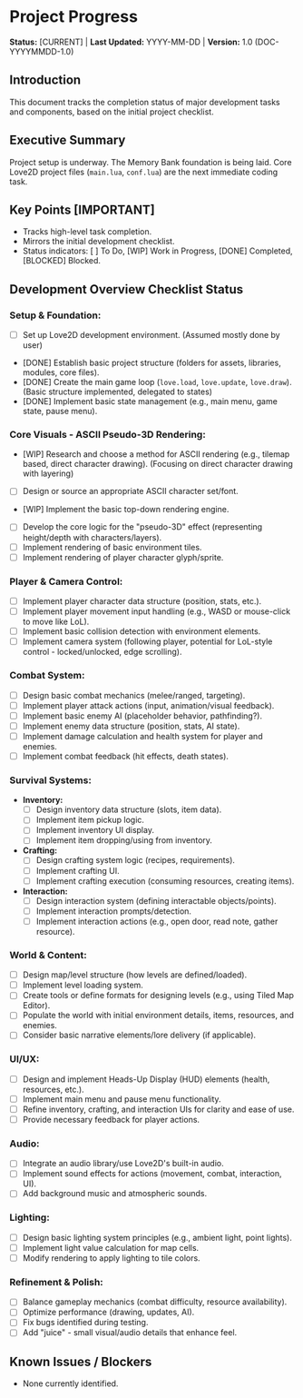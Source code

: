 # Project Progress

**Status:** [CURRENT] | **Last Updated:** YYYY-MM-DD | **Version:** 1.0 (DOC-YYYYMMDD-1.0)

## Introduction

This document tracks the completion status of major development tasks and components, based on the initial project checklist.

## Executive Summary

Project setup is underway. The Memory Bank foundation is being laid. Core Love2D project files (`main.lua`, `conf.lua`) are the next immediate coding task.

## Key Points [IMPORTANT]

- Tracks high-level task completion.
- Mirrors the initial development checklist.
- Status indicators: [ ] To Do, [WIP] Work in Progress, [DONE] Completed, [BLOCKED] Blocked.

## Development Overview Checklist Status

### Setup & Foundation:

- [ ] Set up Love2D development environment. (Assumed mostly done by user)
- [DONE] Establish basic project structure (folders for assets, libraries, modules, core files).
- [DONE] Create the main game loop (`love.load`, `love.update`, `love.draw`). (Basic structure implemented, delegated to states)
- [DONE] Implement basic state management (e.g., main menu, game state, pause menu).

### Core Visuals - ASCII Pseudo-3D Rendering:

- [WIP] Research and choose a method for ASCII rendering (e.g., tilemap based, direct character drawing). (Focusing on direct character drawing with layering)
- [ ] Design or source an appropriate ASCII character set/font.
- [WIP] Implement the basic top-down rendering engine.
- [ ] Develop the core logic for the "pseudo-3D" effect (representing height/depth with characters/layers).
- [ ] Implement rendering of basic environment tiles.
- [ ] Implement rendering of player character glyph/sprite.

### Player & Camera Control:

- [ ] Implement player character data structure (position, stats, etc.).
- [ ] Implement player movement input handling (e.g., WASD or mouse-click to move like LoL).
- [ ] Implement basic collision detection with environment elements.
- [ ] Implement camera system (following player, potential for LoL-style control - locked/unlocked, edge scrolling).

### Combat System:

- [ ] Design basic combat mechanics (melee/ranged, targeting).
- [ ] Implement player attack actions (input, animation/visual feedback).
- [ ] Implement basic enemy AI (placeholder behavior, pathfinding?).
- [ ] Implement enemy data structure (position, stats, AI state).
- [ ] Implement damage calculation and health system for player and enemies.
- [ ] Implement combat feedback (hit effects, death states).

### Survival Systems:

- **Inventory:**
  - [ ] Design inventory data structure (slots, item data).
  - [ ] Implement item pickup logic.
  - [ ] Implement inventory UI display.
  - [ ] Implement item dropping/using from inventory.
- **Crafting:**
  - [ ] Design crafting system logic (recipes, requirements).
  - [ ] Implement crafting UI.
  - [ ] Implement crafting execution (consuming resources, creating items).
- **Interaction:**
  - [ ] Design interaction system (defining interactable objects/points).
  - [ ] Implement interaction prompts/detection.
  - [ ] Implement interaction actions (e.g., open door, read note, gather resource).

### World & Content:

- [ ] Design map/level structure (how levels are defined/loaded).
- [ ] Implement level loading system.
- [ ] Create tools or define formats for designing levels (e.g., using Tiled Map Editor).
- [ ] Populate the world with initial environment details, items, resources, and enemies.
- [ ] Consider basic narrative elements/lore delivery (if applicable).

### UI/UX:

- [ ] Design and implement Heads-Up Display (HUD) elements (health, resources, etc.).
- [ ] Implement main menu and pause menu functionality.
- [ ] Refine inventory, crafting, and interaction UIs for clarity and ease of use.
- [ ] Provide necessary feedback for player actions.

### Audio:

- [ ] Integrate an audio library/use Love2D's built-in audio.
- [ ] Implement sound effects for actions (movement, combat, interaction, UI).
- [ ] Add background music and atmospheric sounds.

### Lighting:

- [ ] Design basic lighting system principles (e.g., ambient light, point lights).
- [ ] Implement light value calculation for map cells.
- [ ] Modify rendering to apply lighting to tile colors.

### Refinement & Polish:

- [ ] Balance gameplay mechanics (combat difficulty, resource availability).
- [ ] Optimize performance (drawing, updates, AI).
- [ ] Fix bugs identified during testing.
- [ ] Add "juice" - small visual/audio details that enhance feel.

## Known Issues / Blockers

- None currently identified.
